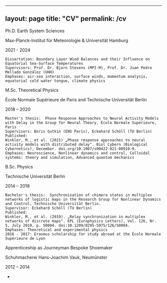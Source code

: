 ---
layout: page
title: "CV"
permalink: /cv
--
Ph.D. Earth System Sciences

Max-Planck-Institut für Meteorologie & Universität Hamburg

2021 - 2024

    Dissertation: Boundary Layer Wind Balances and their Influence on Equatorial Sea-Surface Temperatures
    Supervisors: Prof. Dr. Bjorn Stevens (MPI-M), Prof. Dr. Juan Pedro Mellado González (UHH)
    Emphases: air-sea interaction, surface winds, momentum analysis, equatorial cold water tongue, climate physics

M.Sc. Theoretical Physics

École Normale Supérieure de Paris and Technische Universität Berlin

2018 – 2020   

    Master's thesis:  Phase Response Approaches to Neural Activity Models with Delay in the Group for Neural Theory, École Normale Supérieure, Paris
    Supervisors: Boris Gutkin (ENS Paris), Eckehard Schöll (TU Berlin)
    Published: 
    Winkler, M., et al. (2021) „Phase response approaches to neural activity models with distributed delay". Biol Cybern (Biological Cybernetics), December. doi.org/10.1007/s00422-021-00910-9.
    Emphases: Neuroscience, Nonlinear dynamics and control, Colloidal systems: theory and simulation, Advanced quantum mechanics

B.Sc. Physics

Technische Universität Berlin

2014 – 2018   

    Bachelor's thesis:  Synchronization of chimera states in multiplex networks of logistic maps in the Research Group for Nonlinear Dynamics and Control, Technische Universität Berlin.
    Supervisor: Eckehard Schöll (TU Berlin)
    Published: 
    Winkler, M., et al. (2019). „Relay synchronization in multiplex networks of discrete maps". EPL (Europhysics Letters), Vol. 126, Nr. 5, July 2019, p. 50004. doi:10.1209/0295-5075/126/50004.
    Emphases: Theoretical and experimental physics
    2016 - 2017: Erasmus scholarship for study abroad at the École Normale Supérieure de Lyon

Apprenticeship as Journeyman Bespoke Shoemaker

Schuhmacherei Hans-Joachim Vauk, Neumünster

2012 – 2014

-
